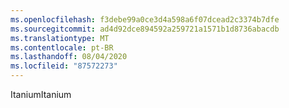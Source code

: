 ```yaml
---
ms.openlocfilehash: f3debe99a0ce3d4a598a6f07dcead2c3374b7dfe
ms.sourcegitcommit: ad4d92dce894592a259721a1571b1d8736abacdb
ms.translationtype: MT
ms.contentlocale: pt-BR
ms.lasthandoff: 08/04/2020
ms.locfileid: "87572273"
---
```

<span data-ttu-id="1a2f8-101">Itanium</span><span class="sxs-lookup"><span data-stu-id="1a2f8-101">Itanium</span></span>
